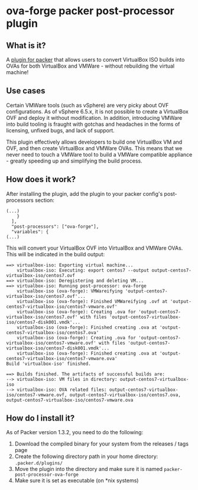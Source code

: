 # ova-forge packer post-processor plugin

## What is it?
A [plugin for packer](https://packer.io/docs/post-processors/index.html)
that allows users to convert VirtualBox ISO builds into OVAs for both
VirtualBox and VMWare - without rebuilding the virtual machine!

## Use cases
Certain VMWare tools (such as vSphere) are very picky about OVF configurations.
As of vSphere 6.5.x, it is not possible to create a VirtualBox OVF and deploy
it without modification. In addition, introducing VMWare into build tooling is
fraught with gotchas and headaches in the forms of licensing, unfixed bugs,
and lack of support.

This plugin effectively allows developers to build one VirtualBox VM and OVF,
and then create VirtualBox and VMWare OVAs. This means that we never need to
touch a VMWare tool to build a VMWare compatible appliance - greatly speeding
up and simplifying the build process.

## How does it work?
After installing the plugin, add the plugin to your packer config's
post-processors section:
```
(...)
    }
  ],
  "post-processors": ["ova-forge"],
  "variables": {
(...)
```

This will convert your VirtualBox OVF into VirtualBox and VMWare OVAs. This
will be indicated in the build output:
```log
==> virtualbox-iso: Exporting virtual machine...
    virtualbox-iso: Executing: export centos7 --output output-centos7-virtualbox-iso/centos7.ovf
==> virtualbox-iso: Deregistering and deleting VM...
==> virtualbox-iso: Running post-processor: ova-forge
    virtualbox-iso (ova-forge): VMWareifying 'output-centos7-virtualbox-iso/centos7.ovf'...
    virtualbox-iso (ova-forge): Finished VMWareifying .ovf at 'output-centos7-virtualbox-iso/centos7-vmware.ovf'
    virtualbox-iso (ova-forge): Creating .ova for 'output-centos7-virtualbox-iso/centos7.ovf' with files 'output-centos7-virtualbox-iso/centos7-disk001.vmdk'...
    virtualbox-iso (ova-forge): Finished creating .ova at 'output-centos7-virtualbox-iso/centos7.ova'
    virtualbox-iso (ova-forge): Creating .ova for 'output-centos7-virtualbox-iso/centos7-vmware.ovf' with files 'output-centos7-virtualbox-iso/centos7-disk001.vmdk'...
    virtualbox-iso (ova-forge): Finished creating .ova at 'output-centos7-virtualbox-iso/centos7-vmware.ova'
Build 'virtualbox-iso' finished.

==> Builds finished. The artifacts of successful builds are:
--> virtualbox-iso: VM files in directory: output-centos7-virtualbox-iso
--> virtualbox-iso: OVA related files: output-centos7-virtualbox-iso/centos7-vmware.ovf, output-centos7-virtualbox-iso/centos7.ova, output-centos7-virtualbox-iso/centos7-vmware.ova
```

## How do I install it?
As of Packer version 1.3.2, you need to do the following:

1. Download the compiled binary for your system from the releases / tags page
2. Create the following directory path in your home directory:
`.packer.d/plugins/`
3. Move the plugin into the directory and make sure it is named
`packer-post-processor-ova-forge`
4. Make sure it is set as executable (on *nix systems)
